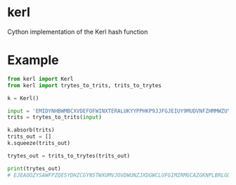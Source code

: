 # kerl

Cython implementation of the Kerl hash function

# Example

```python
from kerl import Kerl
from kerl import trytes_to_trits, trits_to_trytes

k = Kerl()

input = 'EMIDYNHBWMBCXVDEFOFWINXTERALUKYYPPHKP9JJFGJEIUY9MUDVNFZHMMWZUYUSWAIOWEVTHNWMHANBH'
trits = trytes_to_trits(input)

k.absorb(trits)
trits_out = []
k.squeeze(trits_out)

trytes_out = trits_to_trytes(trits_out)

print(trytes_out)
# EJEAOOZYSAWFPZQESYDHZCGYNSTWXUMVJOVDWUNZJXDGWCLUFGIMZRMGCAZGKNPLBRLGUNYWKLJTYEAQX
```
